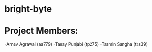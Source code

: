 # bright-byte

# Project Members:
-Arnav Agrawal (aa779)
-Tanay Punjabi (tp275)
-Tasmin Sangha (tks39)
